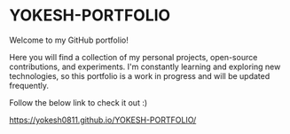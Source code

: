 # YOKESH-PORTFOLIO

Welcome to my GitHub portfolio!

Here you will find a collection of my personal projects, open-source contributions, and experiments. I'm constantly learning and exploring new technologies, so this portfolio is a work in progress and will be updated frequently.

Follow the below link to check it out :)

https://yokesh0811.github.io/YOKESH-PORTFOLIO/
